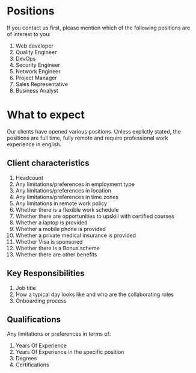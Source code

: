 # Positions

If you contact us first, please mention which of the following positions are of interest to you:

1. Web developer
2. Quality Engineer
3. DevOps
4. Security Engineer
5. Network Engineer
6. Project Manager
7. Sales Representative
8. Business Analyst

# What to expect

Our clients have opened various positions. Unless explictly stated, the positions are full time, fully remote and require professional work experience in english.

## Client characteristics

1. Headcount
1. Any limitations/preferences in employment type
1. Any limitations/preferences in location
1. Any limitations/preferences in time zones
1. Any limitations in remote work policy
1. Whether there is a flexible work schedule
1. Whether there are opportunities to upskill with certified courses
1. Whether a laptop is provided
1. Whether a mobile phone is provided
1. Whether a private medical insurance is provided
1. Whether Visa is sponsored
1. Whether there is a Bonus scheme
1. Whether there are other benefits

## Key Responsibilities

1. Job title
1. How a typical day looks like and who are the collaborating roles
1. Onboarding process

## Qualifications

Any limitations or preferences in terms of:

1. Years Of Experience
1. Years Of Experience in the specific position
1. Degrees
1. Certifications
